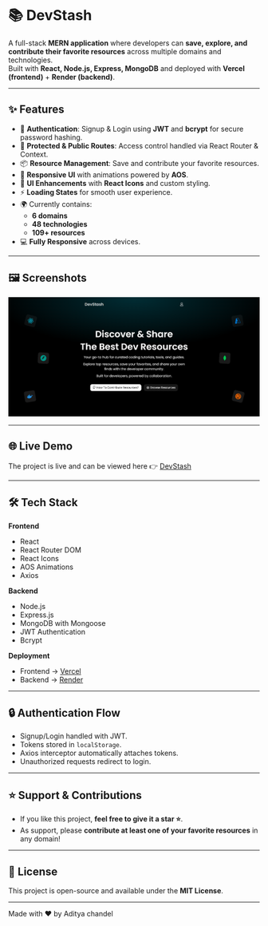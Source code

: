 # 📚 DevStash

A full-stack **MERN application** where developers can **save, explore, and contribute their favorite resources** across multiple domains and technologies.  
Built with **React, Node.js, Express, MongoDB** and deployed with **Vercel (frontend)** + **Render (backend)**.  

---

## ✨ Features

- 🔐 **Authentication**: Signup & Login using **JWT** and **bcrypt** for secure password hashing.  
- 📂 **Protected & Public Routes**: Access control handled via React Router & Context.  
- 📦 **Resource Management**: Save and contribute your favorite resources.  
- 📱 **Responsive UI** with animations powered by **AOS**.  
- 🎨 **UI Enhancements** with **React Icons** and custom styling.  
- ⚡ **Loading States** for smooth user experience.  
- 🌍 Currently contains:
  - **6 domains**
  - **48 technologies**
  - **109+ resources**  
- 💻 **Fully Responsive** across devices.  

---

## 🖼️ Screenshots

![DevStash Home Page](/frontend/public/images/home.png)

---

## 🌐 Live Demo  

The project is live and can be viewed here 👉 [DevStash](https://devstash-nine.vercel.app)

---

## 🛠️ Tech Stack

**Frontend**  
- React  
- React Router DOM  
- React Icons  
- AOS Animations  
- Axios  

**Backend**  
- Node.js  
- Express.js  
- MongoDB with Mongoose  
- JWT Authentication  
- Bcrypt  

**Deployment**  
- Frontend → [Vercel](https://vercel.com)  
- Backend → [Render](https://render.com)  

---

## 🔒 Authentication Flow

- Signup/Login handled with JWT.  
- Tokens stored in `localStorage`.  
- Axios interceptor automatically attaches tokens.  
- Unauthorized requests redirect to login.  

---

## ⭐ Support & Contributions

- If you like this project, **feel free to give it a star ⭐**.  
- As support, please **contribute at least one of your favorite resources** in any domain!  

---

## 📜 License

This project is open-source and available under the **MIT License**.  

---

Made with ❤️ by Aditya chandel
